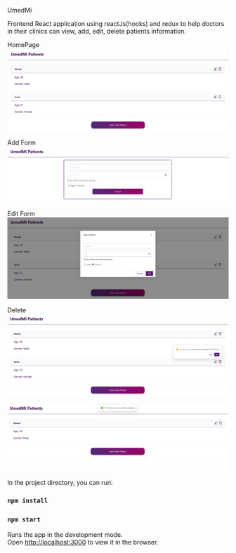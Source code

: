 UmedMi

Frontend React application using reactJs(hooks) and redux to help doctors
in their clinics can view, add, edit, delete patients information.

HomePage
![home page view](https://github.com/MENNA123MAHMOUD/UmedMi_Assessment/blob/master/HomePage.PNG)

Add Form
![add](https://github.com/MENNA123MAHMOUD/UmedMi_Assessment/blob/master/Add.PNG)

Edit Form
![edit](https://github.com/MENNA123MAHMOUD/UmedMi_Assessment/blob/master/Edit.PNG)

Delete
![delete](https://github.com/MENNA123MAHMOUD/UmedMi_Assessment/blob/master/delete.PNG)

![delete](https://github.com/MENNA123MAHMOUD/UmedMi_Assessment/blob/master/delete2.PNG)

In the project directory, you can run:

### `npm install`
### `npm start`

Runs the app in the development mode.<br />
Open [http://localhost:3000](http://localhost:3000) to view it in the browser.


